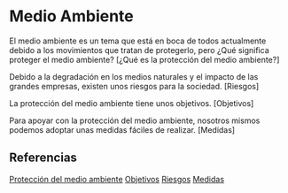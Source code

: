 # Medio Ambiente

El medio ambiente es un tema que está en boca de todos actualmente debido a los movimientos que tratan de protegerlo, pero ¿Qué significa proteger el medio ambiente?
[¿Qué es la protección del medio ambiente?]

Debido a la degradación en los medios naturales y el impacto de las grandes empresas, existen unos riesgos para la sociedad.
[Riesgos]

La protección del medio ambiente tiene unos objetivos.
[Objetivos]

Para apoyar con la protección del medio ambiente, nosotros mismos podemos adoptar unas medidas fáciles de realizar.
[Medidas]

## Referencias
[Protección del medio ambiente](https://es.wikipedia.org/wiki/Protección_del_medio_ambiente)
[Objetivos](https://elpais.com/especiales/2015/planeta-futuro/objetivos-desarrollo-sostenible/medio-ambiente/#:~:text=Proteger%2C%20restaurar%20y%20promover%20el,detener%20la%20pérdida%20de%20biodiversidad)
[Riesgos](https://www.universitatcarlemany.com/actualidad/que-son-los-riesgos-ambientales-principales-ejemplos)
[Medidas](https://www.solideo.es/7-medidas-para-cuidar-el-medio-ambiente/)

